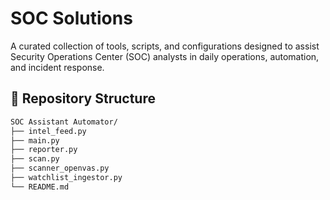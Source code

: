 # SOC Solutions

A curated collection of tools, scripts, and configurations designed to assist Security Operations Center (SOC) analysts in daily operations, automation, and incident response.

## 📁 Repository Structure

```bash
SOC Assistant Automator/
├── intel_feed.py 
├── main.py 
├── reporter.py 
├── scan.py 
├── scanner_openvas.py 
├── watchlist_ingestor.py  
└── README.md
